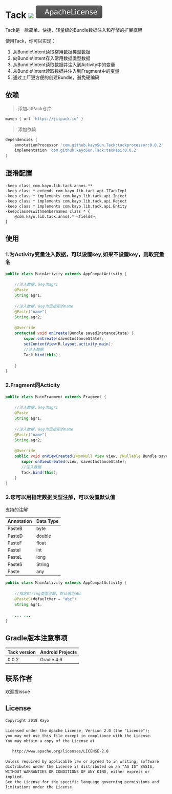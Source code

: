 # Tack  [![](https://jitpack.io/v/kayoSun/Tack.svg)](https://jitpack.io/#kayoSun/Tack) [![](https://github.com/kayoSun/resource/blob/master/svgs/apachelicense.svg)](LICENSE.txt)


Tack是一款简单、快捷、轻量级的Bundle数据注入和存储的扩展框架

使用Tack，你可以实现：

1. 从Bundle\Intent读取常用数据类型数据
2. 向Bundle\Intent存入常用数据类型数据
3. 从Bundle\Intent读取数据并注入到Activity中的变量
4. 从Bundle\Intent读取数据并注入到Fragment中的变量
5. 通过工厂更方便的创建Bundle，避免硬编码

## 依赖

> 添加JitPack仓库

```Groovy
maven { url 'https://jitpack.io' }
```

> 添加依赖

```Groovy
dependencies {
	annotationProcessor 'com.github.kayoSun.Tack:tackprocessor:0.0.2'
	implementation 'com.github.kayoSun.Tack:tackapi:0.0.2'
}
```
## 混淆配置
```Proguard
-keep class com.kayo.lib.tack.annos.**
-keep class * extends com.kayo.lib.tack.api.ITackImpl
-keep class * implements com.kayo.lib.tack.api.Inject
-keep class * implements com.kayo.lib.tack.api.Reject
-keep class * implements com.kayo.lib.tack.api.Entity
-keepclasseswithmembernames class * {
    @com.kayo.lib.tack.annos.* <fields>;
}
```

## 使用

### 1.为Activity变量注入数据，可以设置key,如果不设置key，则取变量名
```java
public class MainActivity extends AppCompatActivity {

    //注入数据，key为agr1
    @Paste
    String agr1;

    //注入数据，key为您指定的name
    @Paste("name")
    String agr2;

    @Override
    protected void onCreate(Bundle savedInstanceState) {
        super.onCreate(savedInstanceState);
        setContentView(R.layout.activity_main);
        //注入数据
        Tack.bind(this);

    }
}
```
### 2.Fragment同Acticity
```java
public class MainFragment extends Fragment {

    //注入数据，key为agr1
    @Paste
    String agr1;

    //注入数据，key为您指定的name
    @Paste("name")
    String agr2;

    @Override
    public void onViewCreated(@NonNull View view, @Nullable Bundle savedInstanceState) {
       super.onViewCreated(view, savedInstanceState);
       //注入数据
       Tack.bind(this);
    }
}

```
### 3.您可以用指定数据类型注解，可以设置默认值
支持的注解

| Annotation   |   Data Type |
|--------------|-------------|
| PasteB       |   byte      |
| PasteD       |   double    |
| PasteF       |   float     |
| PasteI       |   int       |
| PasteL       |   long      |
| PasteS       |   String    |
| Paste        |   any       |
```java
public class MainActivity extends AppCompatActivity {

    //指定String类型注解，默认值为abc
    @PasteS(defaultVar = "abc")
    String agr1;

    ... ...
}
```





##  Gradle版本注意事项

| Tack version | Android Projects |
|--------------|------------------|
| 0.0.2        | Gradle 4.6       |


## 联系作者

欢迎提issue<br>


## License
```
Copyright 2018 Kayo

Licensed under the Apache License, Version 2.0 (the "License");
you may not use this file except in compliance with the License.
You may obtain a copy of the License at

   http://www.apache.org/licenses/LICENSE-2.0

Unless required by applicable law or agreed to in writing, software
distributed under the License is distributed on an "AS IS" BASIS,
WITHOUT WARRANTIES OR CONDITIONS OF ANY KIND, either express or implied.
See the License for the specific language governing permissions and
limitations under the License.
```